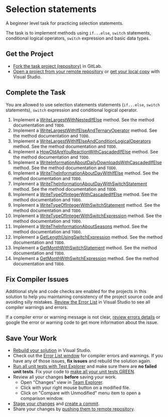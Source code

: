# Selection statements

A beginner level task for practicing selection statements.

The task is to implement methods using `if...else`, `switch` statements, conditional logical operators, `switch` expression and basic data types.


## Get the Project

* [Fork the task project (repository)](https://docs.gitlab.com/ee/user/project/repository/forking_workflow.html#creating-a-fork) in GitLab.
* [Open a project from your remote repository](https://docs.microsoft.com/en-us/visualstudio/get-started/tutorial-open-project-from-repo) or [get your local copy](https://docs.microsoft.com/en-us/azure/devops/repos/git/clone#clone-from-another-git-provider) with Visual Studio.


## Complete the Task

You are allowed to use selection statements statements (`if...else`, `switch` statements), `switch` expression and conditional logical operator.

1. Implement a [WriteLargestWithNestedIfElse](SelectionStatments/Statements.cs#L10) method. See the method documentation and `TODO`.
1. Implement a [WriteLargestWithIfElseAndTernaryOperator](SelectionStatments/Statements.cs#L21) method. See the method documentation and `TODO`.
1. Implement a [WriteLargestWithIfElseAndConditionLogicalOperators](SelectionStatments/Statements.cs#L32) method. See the method documentation and `TODO`.
1. Implement a [HowOldAreYouReactionWithCascadedIfElse](SelectionStatments/Statements.cs#L48) method. See the method documentation and `TODO`.
1. Implement a [WriteInformationAboutDailyDownloadsWithCascadedIfElse](SelectionStatments/Statements.cs#L66) method. See the method documentation and `TODO`.
1. Implement a [WriteTheInformationAboutDayWithIfElse](SelectionStatments/Statements.cs#L82) method. See the method documentation and `TODO`.
1. Implement a [WriteTheInformationAboutDayWithSwitchStatement](SelectionStatments/Statements.cs#L98) method. See the method documentation and `TODO`.
1. Implement a [WriteTypeOfIntegerWithCascadedIfElse](SelectionStatments/Statements.cs#L119) method. See the method documentation and `TODO`.
1. Implement a [WriteTypeOfIntegerWithSwitchStatement](SelectionStatments/Statements.cs#L138) method. See the method documentation and `TODO`.
1. Implement a [WriteTypeOfIntegerWithSwitchExpression](SelectionStatments/Statements.cs#L157) method. See the method documentation and `TODO`.
1. Implement a [WriteTheInformationAboutSeasons](SelectionStatments/Statements.cs#L173) method. See the method documentation and `TODO`.
1. Implement a [GetLengthUsingSwitchExpression](SelectionStatments/Statements.cs#L184) method. See the method documentation and `TODO`.
1. Implement a [GetMonthWithSwitchStatement](SelectionStatments/Statements.cs#L195) method. See the method documentation and `TODO`.
1. Implement a [GetMonthWithSwitchExpression](SelectionStatments/Statements.cs#L206) method. See the method documentation and `TODO`.

## Fix Compiler Issues

Additional style and code checks are enabled for the projects in this solution to help you maintaining consistency of the project source code and avoiding silly mistakes. [Review the Error List](https://docs.microsoft.com/en-us/visualstudio/ide/find-and-fix-code-errors#review-the-error-list) in Visual Studio to see all compiler warnings and errors.

If a compiler error or warning message is not clear, [review errors details](https://docs.microsoft.com/en-us/visualstudio/ide/find-and-fix-code-errors#review-errors-in-detail) or google the error or warning code to get more information about the issue.


## Save Your Work

* [Rebuild your solution](https://docs.microsoft.com/en-us/visualstudio/ide/building-and-cleaning-projects-and-solutions-in-visual-studio) in Visual Studio.
* Check out the [Error List window](https://docs.microsoft.com/en-us/visualstudio/ide/reference/error-list-window) for compiler errors and warnings. If you have any of those issues, **fix issues** and rebuild the solution again.
* [Run all unit tests with Test Explorer](https://docs.microsoft.com/en-us/visualstudio/test/run-unit-tests-with-test-explorer) and make sure there are **no failed unit tests**. Fix your code to [make all your unit tests GREEN](https://stackoverflow.com/questions/276813/what-is-red-green-testing).
* Review all your changes **before** saving your work.
    * Open "Changes" view in [Team Explorer](https://docs.microsoft.com/en-us/visualstudio/ide/reference/team-explorer-reference).
    * Click with your right mouse button on a modified file.
    * Click on "Compare with Unmodified" menu item to open a comparison window.
* [Stage your changes](https://docs.microsoft.com/en-us/azure/devops/repos/git/commits#stage-your-changes) and [create a commit](https://docs.microsoft.com/en-us/azure/devops/repos/git/commits#create-a-commit).
* Share your changes by [pushing them to remote repository](https://docs.microsoft.com/en-us/azure/devops/repos/git/pushing).